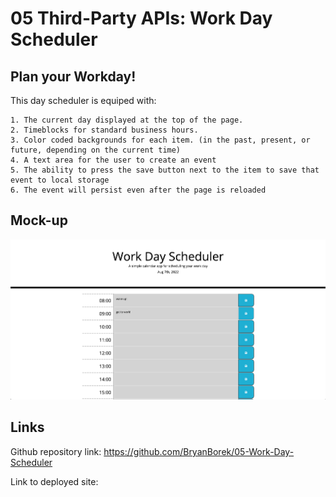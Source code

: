 # 05 Third-Party APIs: Work Day Scheduler

## Plan your Workday!

This day scheduler is equiped with:

```
1. The current day displayed at the top of the page.
2. Timeblocks for standard business hours.
3. Color coded backgrounds for each item. (in the past, present, or future, depending on the current time)
4. A text area for the user to create an event
5. The ability to press the save button next to the item to save that event to local storage
6. The event will persist even after the page is reloaded
```

## Mock-up

![planner img](Assets/workdayPlannerMockup.png)

## Links

Github repository link: https://github.com/BryanBorek/05-Work-Day-Scheduler

Link to deployed site: 